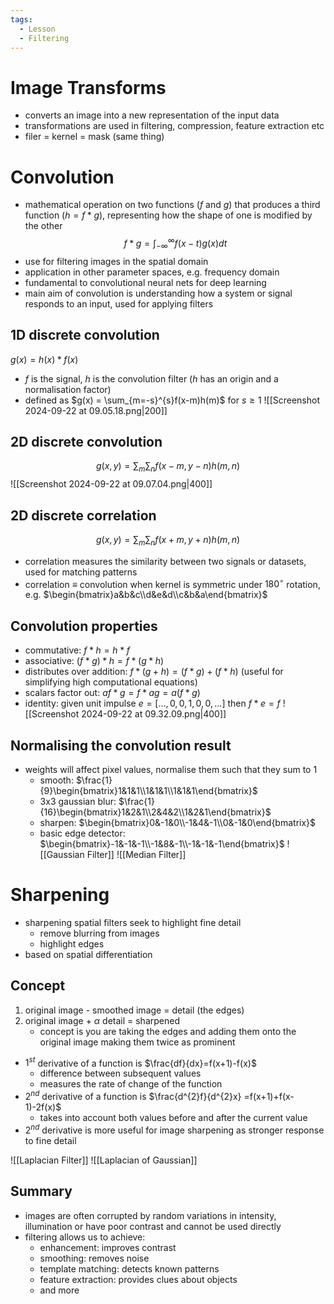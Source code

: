 ```yaml
---
tags:
  - Lesson
  - Filtering
---
```

# Image Transforms
- converts an image into a new representation of the input data
- transformations are used in filtering, compression, feature extraction etc
- filer = kernel = mask (same thing)
# Convolution
- mathematical operation on two functions ($f$ and $g$) that produces a third function ($h=f*g$), representing how the shape of one is modified by the other
$$
f * g = \int_{-\infty}^{\infty}f(x-t)g(x) dt
$$
- use for filtering images in the spatial domain
- application in other parameter spaces, e.g. frequency domain
- fundamental to convolutional neural nets for deep learning
- main aim of convolution is understanding how a system or signal responds to an input, used for applying filters
## 1D discrete convolution
$g(x)=h(x)*f(x)$ 
- $f$ is the signal, $h$ is the convolution filter ($h$ has an origin and a normalisation factor)
- defined as $g(x) = \sum_{m=-s}^{s}f(x-m)h(m)$ for $s \geq 1$ 
![[Screenshot 2024-09-22 at 09.05.18.png|200]]
## 2D discrete convolution
$$
g(x,y)=\sum_{m}\sum_{n}f(x-m, y-n)h(m,n)
$$
![[Screenshot 2024-09-22 at 09.07.04.png|400]]
## 2D discrete correlation
$$
g(x,y)=\sum_{m}\sum_{n}f(x+m, y+n)h(m,n)
$$
- correlation measures the similarity between two signals or datasets, used for matching patterns
- correlation $\equiv$ convolution when kernel is symmetric under $180^{\circ}$ rotation, e.g. $\begin{bmatrix}a&b&c\\d&e&d\\c&b&a\end{bmatrix}$ 
## Convolution properties
- commutative: $f*h=h*f$
- associative: $(f*g)*h=f*(g*h)$
- distributes over addition: $f*(g+h)=(f*g) + (f*h)$ (useful for simplifying high computational equations)
- scalars factor out: $af*g=f*ag=a(f*g)$
- identity: given unit impulse $e=[...,0,0,1,0,0,...]$ then $f*e=f$
![[Screenshot 2024-09-22 at 09.32.09.png|400]]
## Normalising the convolution result
- weights will affect pixel values, normalise them such that they sum to 1
	- smooth: $\frac{1}{9}\begin{bmatrix}1&1&1\\1&1&1\\1&1&1\end{bmatrix}$
	- 3x3 gaussian blur: $\frac{1}{16}\begin{bmatrix}1&2&1\\2&4&2\\1&2&1\end{bmatrix}$
	- sharpen: $\begin{bmatrix}0&-1&0\\-1&4&-1\\0&-1&0\end{bmatrix}$
	- basic edge detector: $\begin{bmatrix}-1&-1&-1\\-1&8&-1\\-1&-1&-1\end{bmatrix}$
![[Gaussian Filter]]
![[Median Filter]]
# Sharpening
- sharpening spatial filters seek to highlight fine detail
	- remove blurring from images
	- highlight edges
- based on spatial differentiation
## Concept
1. original image - smoothed image = detail (the edges)
2. original image + $\alpha$ detail = sharpened
	- concept is you are taking the edges and adding them onto the original image making them twice as prominent 

- $1^{st}$ derivative of a function is $\frac{df}{dx}=f(x+1)-f(x)$ 
	- difference between subsequent values 
	- measures the rate of change of the function
- $2^{nd}$ derivative of a function is $\frac{d^{2}f}{d^{2}x} =f(x+1)+f(x-1)-2f(x)$
	- takes into account both values before and after the current value
- $2^{nd}$ derivative is more useful for image sharpening as stronger response to fine detail

![[Laplacian Filter]]
![[Laplacian of Gaussian]]
## Summary
- images are often corrupted by random variations in intensity, illumination or have poor contrast and cannot be used directly
- filtering allows us to achieve:
	- enhancement: improves contrast
	- smoothing: removes noise
	- template matching: detects known patterns
	- feature extraction: provides clues about objects
	- and more